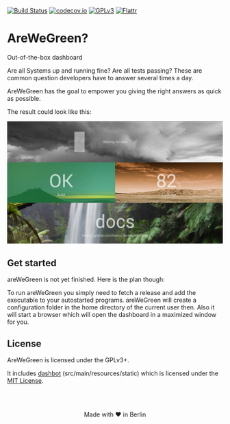 [![Build Status](https://travis-ci.org/hennr/areWeGreen.svg?branch=master)](https://travis-ci.org/hennr/areWeGreen)
[![codecov.io](https://codecov.io/github/hennr/areWeGreen/coverage.svg?branch=master)](https://codecov.io/github/hennr/areWeGreen?branch=master)
[![GPLv3](https://img.shields.io/badge/licence-GPLv3-brightgreen.svg)](http://www.gnu.org/licenses/gpl-3.0.html)
[![Flattr](http://api.flattr.com/button/flattr-badge-large.png)](https://flattr.com/submit/auto?user_id=hennr&url=https://github.com/hennr/arewegreen&title=AreWeGreen&language=java&tags=github&category=software)

# AreWeGreen?

Out-of-the-box dashboard

Are all Systems up and running fine?
Are all tests passing?
These are common question developers have to answer several times a day.

AreWeGreen has the goal to empower you giving the right answers as quick as possible.

The result could look like this:

![](screenshot.png)


## Get started

areWeGreen is not yet finished. Here is the plan though:

To run areWeGreen you simply need to fetch a release and add the executable to your autostarted programs.
areWeGreen will create a configuration folder in the home directory of the current user then.
Also it will start a browser which will open the dashboard in a maximized window for you.


## License

AreWeGreen is licensed under the GPLv3+.

It includes [dashbot](https://github.com/sbstnmsch/dashbot/) (src/main/resources/static) which is licensed under the [MIT License](LICENSE-dashbot).


</br></br>
<p align="center">Made with ♥ in Berlin</p>
